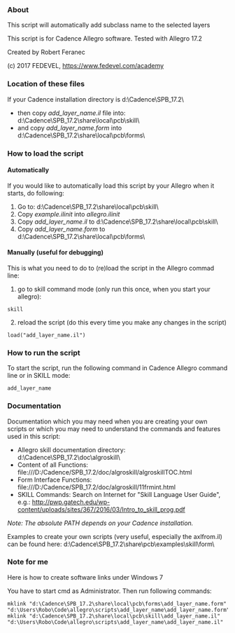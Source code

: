### About
This script will automatically add subclass name to the selected layers

This script is for Cadence Allegro software. Tested with Allegro 17.2

Created by Robert Feranec

(c) 2017 FEDEVEL, https://www.fedevel.com/academy


### Location of these files
If your Cadence installation directory is d:\Cadence\SPB_17.2\
* then copy *add_layer_name.il* file into: d:\Cadence\SPB_17.2\share\local\pcb\skill\
* and copy *add_layer_name.form* into d:\Cadence\SPB_17.2\share\local\pcb\forms\

### How to load the script
#### Automatically
If you would like to automatically load this script by your Allegro when it starts, do following:
1. Go to: d:\Cadence\SPB_17.2\share\local\pcb\skill\
2. Copy *example.ilinit* into *allegro.ilinit*
3. Copy *add_layer_name.il* to d:\Cadence\SPB_17.2\share\local\pcb\skill\
4. Copy *add_layer_name.form* to d:\Cadence\SPB_17.2\share\local\pcb\forms\

#### Manually (useful for debugging)
This is what you need to do to (re)load the script in the Allegro commad line:
1. go to skill command mode (only run this once, when you start your allegro):
```
skill
```
2. reload the script (do this every time you make any changes in the script)
```
load("add_layer_name.il")
```

### How to run the script
To start the script, run the following command in Cadence Allegro command line or in SKILL mode:
```
add_layer_name
```

### Documentation
Documentation which you may need when you are creating your own scripts or which you may need to understand the commands and features used in this script:
* Allegro skill documentation directory: d:\Cadence\SPB_17.2\doc\algroskill\
* Content of all Functions: file:///D:/Cadence/SPB_17.2/doc/algroskill/algroskillTOC.html
* Form Interface Functions: file:///D:/Cadence/SPB_17.2/doc/algroskill/11frmint.html
* SKILL Commands: Search on Internet for "Skill Language User Guide", e.g.: http://pwp.gatech.edu/wp-content/uploads/sites/367/2016/03/Intro_to_skill_prog.pdf

*Note: The absolute PATH depends on your Cadence installation.*

Examples to create your own scripts (very useful, especially the axlfrom.il) can be found here:
d:\Cadence\SPB_17.2\share\pcb\examples\skill\form\

### Note for me
Here is how to create software links under Windows 7

You have to start cmd as Administrator. Then run following commands:

```
mklink "d:\Cadence\SPB_17.2\share\local\pcb\forms\add_layer_name.form" "d:\Users\Robo\Code\allegro\scripts\add_layer_name\add_layer_name.form"
mklink "d:\Cadence\SPB_17.2\share\local\pcb\skill\add_layer_name.il" "d:\Users\Robo\Code\allegro\scripts\add_layer_name\add_layer_name.il"
```
